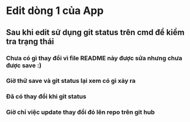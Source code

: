 # Edit dòng 1 của App
## Sau khi edit sử dụng git status trên cmd để kiểm tra trạng thái
### Chưa có gì thay đổi vì file README này được sửa nhưng chưa được save :)
### Giờ thử save và git status lại xem có gì xảy ra
### Đã có thay đổi khi git status
### Giờ chỉ việc update thay đổi đó lên repo trên git hub